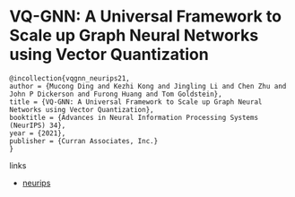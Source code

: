 # VQ-GNN: A Universal Framework to Scale up Graph Neural Networks using Vector Quantization

```
@incollection{vqgnn_neurips21,
author = {Mucong Ding and Kezhi Kong and Jingling Li and Chen Zhu and John P Dickerson and Furong Huang and Tom Goldstein},
title = {VQ-GNN: A Universal Framework to Scale up Graph Neural Networks using Vector Quantization},
booktitle = {Advances in Neural Information Processing Systems (NeurIPS) 34},
year = {2021},
publisher = {Curran Associates, Inc.}
}
```

links
- [neurips](https://neurips.cc/Conferences/2021/ScheduleMultitrack?event=26298)
